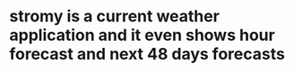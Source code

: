 # stromy is a current weather application and it even shows hour forecast and next 48 days forecasts